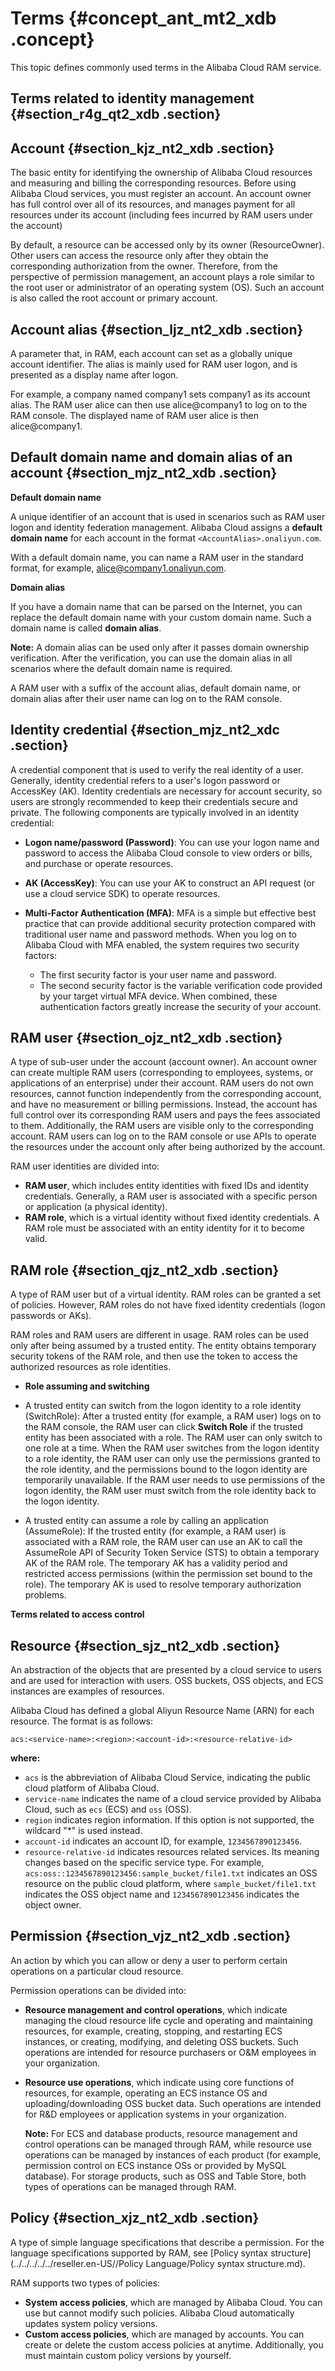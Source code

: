 # Terms {#concept_ant_mt2_xdb .concept}

This topic defines commonly used terms in the Alibaba Cloud RAM service.

## Terms related to identity management {#section_r4g_qt2_xdb .section}

## Account {#section_kjz_nt2_xdb .section}

The basic entity for identifying the ownership of Alibaba Cloud resources and measuring and billing the corresponding resources. Before using Alibaba Cloud services, you must register an account. An account owner has full control over all of its resources, and manages payment for all resources under its account \(including fees incurred by RAM users under the account\)

By default, a resource can be accessed only by its owner \(ResourceOwner\). Other users can access the resource only after they obtain the corresponding authorization from the owner. Therefore, from the perspective of permission management, an account plays a role similar to the root user or administrator of an operating system \(OS\). Such an account is also called the root account or primary account.

## Account alias {#section_ljz_nt2_xdb .section}

A parameter that, in RAM, each account can set as a globally unique account identifier. The alias is mainly used for RAM user logon, and is presented as a display name after logon.

For example, a company named company1 sets company1 as its account alias. The RAM user alice can then use alice@company1 to log on to the RAM console. The displayed name of RAM user alice is then alice@company1.

## Default domain name and domain alias of an account {#section_mjz_nt2_xdb .section}

**Default domain name**

A unique identifier of an account that is used in scenarios such as RAM user logon and identity federation management. Alibaba Cloud assigns a **default domain name** for each account in the format `<AccountAlias>.onaliyun.com`.

With a default domain name, you can name a RAM user in the standard format, for example, alice@company1.onaliyun.com.

**Domain alias**

If you have a domain name that can be parsed on the Internet, you can replace the default domain name with your custom domain name. Such a domain name is called **domain alias**.

**Note:** A domain alias can be used only after it passes domain ownership verification. After the verification, you can use the domain alias in all scenarios where the default domain name is required.

A RAM user with a suffix of the account alias, default domain name, or domain alias after their user name can log on to the RAM console.

## Identity credential {#section_mjz_nt2_xdc .section}

A credential component that is used to verify the real identity of a user. Generally, identity credential refers to a user's logon password or AccessKey \(AK\). Identity credentials are necessary for account security, so users are strongly recommended to keep their credentials secure and private. The following components are typically involved in an identity credential:

-   **Logon name/password \(Password\)**: You can use your logon name and password to access the Alibaba Cloud console to view orders or bills, and purchase or operate resources.
-   **AK \(AccessKey\)**: You can use your AK to construct an API request \(or use a cloud service SDK\) to operate resources.
-   **Multi-Factor Authentication \(MFA\)**: MFA is a simple but effective best practice that can provide additional security protection compared with traditional user name and password methods. When you log on to Alibaba Cloud with MFA enabled, the system requires two security factors:

    -   The first security factor is your user name and password.
    -   The second security factor is the variable verification code provided by your target virtual MFA device.
    When combined, these authentication factors greatly increase the security of your account.


## RAM user {#section_ojz_nt2_xdb .section}

A type of sub-user under the account \(account owner\). An account owner can create multiple RAM users \(corresponding to employees, systems, or applications of an enterprise\) under their account. RAM users do not own resources, cannot function independently from the corresponding account, and have no measurement or billing permissions. Instead, the account has full control over its corresponding RAM users and pays the fees associated to them. Additionally, the RAM users are visible only to the corresponding account. RAM users can log on to the RAM console or use APIs to operate the resources under the account only after being authorized by the account.

RAM user identities are divided into:

-   **RAM user**, which includes entity identities with fixed IDs and identity credentials. Generally, a RAM user is associated with a specific person or application \(a physical identity\).
-   **RAM role**, which is a virtual identity without fixed identity credentials. A RAM role must be associated with an entity identity for it to become valid.

## RAM role {#section_qjz_nt2_xdb .section}

A type of RAM user but of a virtual identity. RAM roles can be granted a set of policies. However, RAM roles do not have fixed identity credentials \(logon passwords or AKs\).

RAM roles and RAM users are different in usage. RAM roles can be used only after being assumed by a trusted entity. The entity obtains temporary security tokens of the RAM role, and then use the token to access the authorized resources as role identities.

-   **Role assuming and switching**

-   A trusted entity can switch from the logon identity to a role identity \(SwitchRole\): After a trusted entity \(for example, a RAM user\) logs on to the RAM console, the RAM user can click **Switch Role** if the trusted entity has been associated with a role. The RAM user can only switch to one role at a time. When the RAM user switches from the logon identity to a role identity, the RAM user can only use the permissions granted to the role identity, and the permissions bound to the logon identity are temporarily unavailable. If the RAM user needs to use permissions of the logon identity, the RAM user must switch from the role identity back to the logon identity.
-   A trusted entity can assume a role by calling an application \(AssumeRole\): If the trusted entity \(for example, a RAM user\) is associated with a RAM role, the RAM user can use an AK to call the AssumeRole API of Security Token Service \(STS\) to obtain a temporary AK of the RAM role. The temporary AK has a validity period and restricted access permissions \(within the permission set bound to the role\). The temporary AK is used to resolve temporary authorization problems.

**Terms related to access control**

## Resource {#section_sjz_nt2_xdb .section}

An abstraction of the objects that are presented by a cloud service to users and are used for interaction with users. OSS buckets, OSS objects, and ECS instances are examples of resources.

Alibaba Cloud has defined a global Aliyun Resource Name \(ARN\) for each resource. The format is as follows:

```
acs:<service-name>:<region>:<account-id>:<resource-relative-id>
```

**where:**

-   `acs` is the abbreviation of Alibaba Cloud Service, indicating the public cloud platform of Alibaba Cloud.
-   `service-name` indicates the name of a cloud service provided by Alibaba Cloud, such as `ecs` \(ECS\) and `oss` \(OSS\).
-   `region` indicates region information. If this option is not supported, the wildcard "\*" is used instead.
-   `account-id` indicates an account ID, for example, `1234567890123456`.
-   `resource-relative-id` indicates resources related services. Its meaning changes based on the specific service type. For example, `acs:oss::1234567890123456:sample_bucket/file1.txt` indicates an OSS resource on the public cloud platform, where `sample_bucket/file1.txt` indicates the OSS object name and `1234567890123456` indicates the object owner.

## Permission {#section_vjz_nt2_xdb .section}

An action by which you can allow or deny a user to perform certain operations on a particular cloud resource.

Permission operations can be divided into:

-   **Resource management and control operations**, which indicate managing the cloud resource life cycle and operating and maintaining resources, for example, creating, stopping, and restarting ECS instances, or creating, modifying, and deleting OSS buckets. Such operations are intended for resource purchasers or O&M employees in your organization.
-   **Resource use operations**, which indicate using core functions of resources, for example, operating an ECS instance OS and uploading/downloading OSS bucket data. Such operations are intended for R&D employees or application systems in your organization.

    **Note:** For ECS and database products, resource management and control operations can be managed through RAM, while resource use operations can be managed by instances of each product \(for example, permission control on ECS instance OSs or provided by MySQL database\). For storage products, such as OSS and Table Store, both types of operations can be managed through RAM.


## Policy {#section_xjz_nt2_xdb .section}

A type of simple language specifications that describe a permission. For the language specifications supported by RAM, see [Policy syntax structure](../../../../../reseller.en-US//Policy Language/Policy syntax structure.md).

RAM supports two types of policies:

-   **System access policies**, which are managed by Alibaba Cloud. You can use but cannot modify such policies. Alibaba Cloud automatically updates system policy versions.
-   **Custom access policies**, which are managed by accounts. You can create or delete the custom access policies at anytime. Additionally, you must maintain custom policy versions by yourself.

